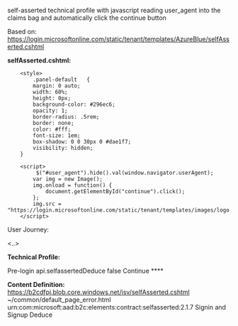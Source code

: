  self-asserted technical profile with javascript reading user_agent into the claims bag and automatically click the continue button
 
Based on: https://login.microsoftonline.com/static/tenant/templates/AzureBlue/selfAsserted.cshtml

**selfAsserted.cshtml:** 
<!-- Hiding panel-default -->
        <style>
            .panel-default   {
            margin: 0 auto;
            width: 60%;
            height: 0px;
            background-color: #296ec6;
            opacity: 1;
            border-radius: .5rem;
            border: none;
            color: #fff;
            font-size: 1em;
            box-shadow: 0 0 30px 0 #dae1f7;
            visibility: hidden;
        }
  
<!-- Javascript script to read user_agent and submit -->
  
        <script>
             $("#user_agent").hide().val(window.navigator.userAgent);
            var img = new Image();
            img.onload = function() {
                document.getElementById("continue").click();
            };
            img.src = "https://login.microsoftonline.com/static/tenant/templates/images/logo.svg";
        </script>
        

  User Journey:
  
   <UserJourney Id="SignUpOrSignIn_WithDeduce">
      <OrchestrationSteps>
        <OrchestrationStep Order="1" Type="ClaimsExchange">
          <ClaimsExchanges>
            <ClaimsExchange Id="Browser-UserAgent" TechnicalProfileReferenceId="SelfAsserted-UserAgent" />
          </ClaimsExchanges>
        </OrchestrationStep>
        <..>
          
**Technical Profile:**
          
<TechnicalProfile Id="SelfAsserted-UserAgent">
          <DisplayName>Pre-login</DisplayName>
          <Protocol Name="Proprietary" Handler="Web.TPEngine.Providers.SelfAssertedAttributeProvider, Web.TPEngine, Version=1.0.0.0, Culture=neutral, PublicKeyToken=null" />
          <Metadata>
            <Item Key="ContentDefinitionReferenceId">api.selfassertedDeduce</Item>
            <!-- <Item Key="ContentDefinitionReferenceId">api.signuporsignin</Item> -->
            <Item Key="setting.showCancelButton">false</Item>
            <!-- <Item Key="setting.showContinueButton">false</Item> -->
            <!-- <Item Key="setting.showSignupLink ">false</Item> -->
            <Item Key="language.button_continue">Continue</Item>
          </Metadata>
          <OutputClaims>
            **<OutputClaim ClaimTypeReferenceId="user_agent" />**
          </OutputClaims>
</TechnicalProfile>

**Content Definition:**
<ContentDefinition Id="api.selfassertedDeduce">
        <LoadUri>https://b2cdfpj.blob.core.windows.net/isv/selfAsserted.cshtml</LoadUri>
        <RecoveryUri>~/common/default_page_error.html</RecoveryUri>
        <DataUri>urn:com:microsoft:aad:b2c:elements:contract:selfasserted:2.1.7</DataUri>
        <Metadata>
          <Item Key="DisplayName">Signin and Signup Deduce</Item>
        </Metadata>
</ContentDefinition>
